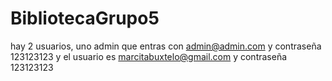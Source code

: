 ﻿# BibliotecaGrupo5
 hay 2 usuarios, uno admin que entras con admin@admin.com y contraseña 123123123 y el usuario es marcitabuxtelo@gmail.com y contraseña 123123123
